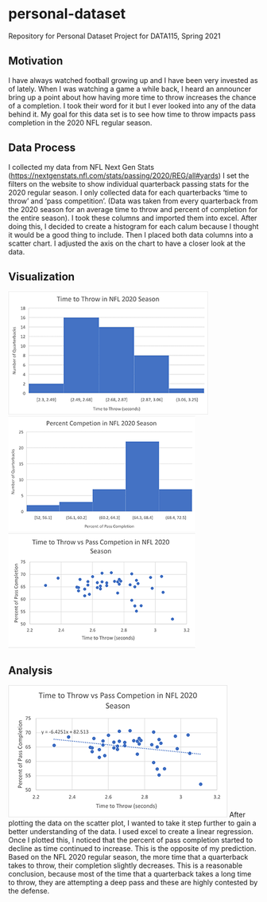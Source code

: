 # personal-dataset
Repository for Personal Dataset Project for DATA115, Spring 2021
## Motivation
I have always watched football growing up and I have been very invested as of lately. When I was watching a game a while back, I heard an announcer bring up a point about how having more time to throw increases the chance of a completion. I took their word for it but I ever looked into any of the data behind it. My goal for this data set is to see how time to throw impacts pass completion in the 2020 NFL regular season. 
## Data Process
I collected my data from NFL Next Gen Stats (https://nextgenstats.nfl.com/stats/passing/2020/REG/all#yards)
I set the filters on the website to show individual quarterback passing stats for the 2020 regular season. I only collected data for each quarterbacks ‘time to throw’ and ‘pass competition’. (Data was taken from every quarterback from the 2020 season for an average time to throw and percent of completion for the entire season). I took these columns and imported them into excel. After doing this, I decided to create a histogram for each calum because I thought it would be a good thing to include. Then I placed both data columns into a scatter chart. I adjusted the axis on the chart to have a closer look at the data.

## Visualization 
![Graph1](https://github.com/luisftrejo/personal-dataset/blob/main/g1.png)![Graph2](https://github.com/luisftrejo/personal-dataset/blob/main/g2.png)![Graph3](https://github.com/luisftrejo/personal-dataset/blob/main/g3.png)
## Analysis
![Graph4](https://github.com/luisftrejo/personal-dataset/blob/main/g5.png)
After plotting the data on the scatter plot, I wanted to take it step further to gain a better understanding of the data. I used excel to create a linear regression. Once I plotted this, I noticed that the percent of pass completion started to decline as time continued to increase. This is the opposite of my prediction. Based on the NFL 2020 regular season, the more time that a quarterback takes to throw, their completion slightly decreases. This  is a reasonable conclusion, because most of the time that a quarterback takes a long time to throw, they are attempting a deep pass and these are highly contested by the defense.

